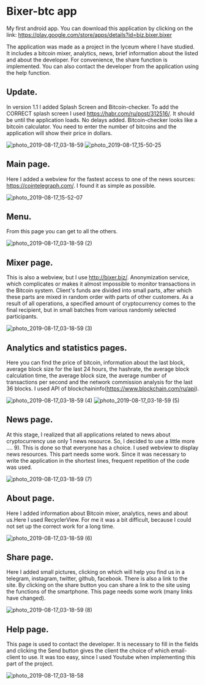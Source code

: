 # Bixer-btc app
My first android app. 
You can download this application by clicking on the link: https://play.google.com/store/apps/details?id=biz.bixer.bixer

The application was made as a project in the lyceum where I have  studied. It includes a bitcoin mixer, analytics, news, brief information about the listed and about the developer. For convenience, the share function is implemented. You can also contact the developer from the application using the help function.
## Update.
In version 1.1 I added Splash Screen and Bitcoin-checker.
To add the CORRECT splash screen I used https://habr.com/ru/post/312516/. It should be until the application loads. No delays added.
Bitcoin-checker looks like a bitcoin calculator. You need to enter the number of bitcoins and the application will show their price in dollars.

![photo_2019-08-17_03-18-59](https://user-images.githubusercontent.com/45006912/63211905-62057480-c106-11e9-9f58-1e8cd6f2aa5f.jpg)
![photo_2019-08-17_15-50-25](https://user-images.githubusercontent.com/45006912/63211937-c9bbbf80-c106-11e9-96a4-5954f84640b6.jpg)

## Main page.
Here I added a webview for the fastest access to one of the news sources: https://cointelegraph.com/. I found it as simple as possible.

![photo_2019-08-17_15-52-07](https://user-images.githubusercontent.com/45006912/63211957-08ea1080-c107-11e9-8cb8-9756f43e2fa9.jpg)

## Menu. 
From this page you can get to all the others.

![photo_2019-08-17_03-18-59 (2)](https://user-images.githubusercontent.com/45006912/63211985-5e262200-c107-11e9-9070-68d5e5586db6.jpg)


## Mixer page. 
This is also a webview, but I use http://bixer.biz/. Anonymization service, which complicates or makes it almost impossible to monitor transactions in the Bitcoin system. Client's funds are divided into small parts, after which these parts are mixed in random order with parts of other customers. As a result of all operations, a specified amount of cryptocurrency comes to the final recipient, but in small batches from various randomly selected participants.

![photo_2019-08-17_03-18-59 (3)](https://user-images.githubusercontent.com/45006912/63211971-2f0fb080-c107-11e9-80b0-ec3909efd16f.jpg)

## Analytics and statistics pages.
Here you can find the price of bitcoin, information about the last block, average block size for the last 24 hours, the hashrate, the average block calculation time, the average block size, the average number of transactions per second and the network commission analysis for the last 36 blocks. I used API of blockchaininfo(https://www.blockchain.com/ru/api).

![photo_2019-08-17_03-18-59 (4)](https://user-images.githubusercontent.com/45006912/63211974-45b60780-c107-11e9-8789-543c852a0ae6.jpg)
![photo_2019-08-17_03-18-59 (5)](https://user-images.githubusercontent.com/45006912/63211976-48186180-c107-11e9-81b3-16ff745657f9.jpg)

## News page. 
At this stage, I realized that all applications related to news about cryptocurrency use only 1 news resource. So, I decided to use a little more .... 9). This is done so that everyone has a choice. I used webview to display news resources. This part needs some work. Since it was necessary to write the application in the shortest lines, frequent repetition of the code was used.

![photo_2019-08-17_03-18-59 (7)](https://user-images.githubusercontent.com/45006912/63211991-739b4c00-c107-11e9-8846-67940422207b.jpg)

## About page. 
Here I added information about Bitcoin mixer, analytics, news and about us.Here I used RecyclerView. For me it was a bit difficult, because I could not set up the correct work for a long time.

![photo_2019-08-17_03-18-59 (6)](https://user-images.githubusercontent.com/45006912/63212006-962d6500-c107-11e9-90a2-2a37a7b8799e.jpg)

## Share page.
Here I added small pictures, clicking on which will help you find us in a telegram, instagram, twitter, github, facebook. There is also a link to the site. By clicking on the share button you can share a link to the site using the functions of the smartphone. This page needs some work (many links have changed).

![photo_2019-08-17_03-18-59 (8)](https://user-images.githubusercontent.com/45006912/63212007-988fbf00-c107-11e9-89c8-54aae17038c8.jpg)

## Help page.
This page is used to contact the developer. It is necessary to fill in the fields and clicking the Send button gives the client the choice of which email-client to use. It was too easy, since I used Youtube when implementing this part of the project.

![photo_2019-08-17_03-18-58](https://user-images.githubusercontent.com/45006912/63212008-9af21900-c107-11e9-949c-82bf5bcf95ed.jpg)




